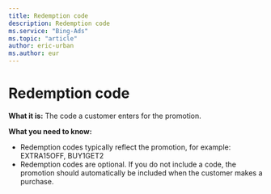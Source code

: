 ```yaml
---
title: Redemption code
description: Redemption code
ms.service: "Bing-Ads"
ms.topic: "article"
author: eric-urban
ms.author: eur
---
```


# Redemption code

**What it is:**  The code a customer enters for the promotion.

**What you need to know:**
- Redemption codes typically reflect the promotion, for example: EXTRA15OFF, BUY1GET2
- Redemption codes are optional. If you do not include a code, the promotion should automatically be included when the customer makes a purchase.


